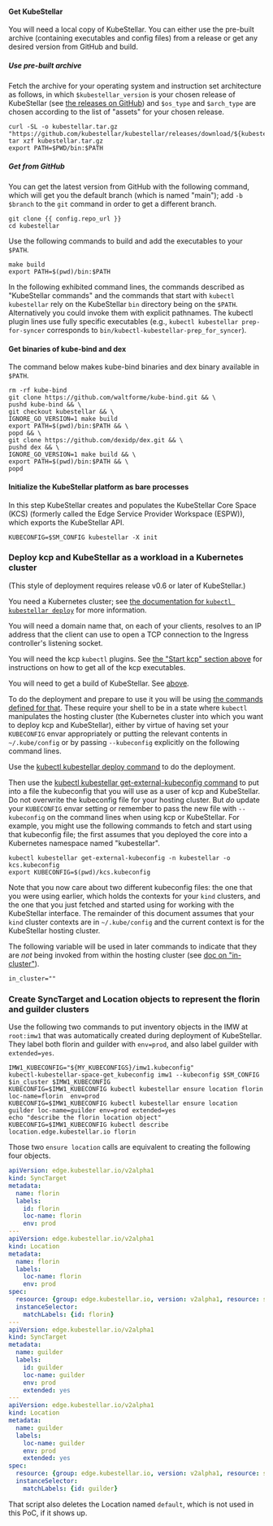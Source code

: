 <!--example1-post-provider-start-->
#### Get KubeStellar

You will need a local copy of KubeStellar.  You can either use the
pre-built archive (containing executables and config files) from a
release or get any desired version from GitHub and build.

##### Use pre-built archive

Fetch the archive for your operating system and instruction set
architecture as follows, in which `$kubestellar_version` is your
chosen release of KubeStellar (see [the releases on
GitHub](https://github.com/kubestellar/kubestellar/releases)) and
`$os_type` and `$arch_type` are chosen according to the list of
"assets" for your chosen release.

``` {.bash}
curl -SL -o kubestellar.tar.gz "https://github.com/kubestellar/kubestellar/releases/download/${kubestellar_version}/kubestellar_${kubestellar_version}_${os_type}_${arch_type}.tar.gz
tar xzf kubestellar.tar.gz
export PATH=$PWD/bin:$PATH
```

##### Get from GitHub

You can get the latest version from GitHub with the following command,
which will get you the default branch (which is named "main"); add `-b
$branch` to the `git` command in order to get a different branch.

``` {.bash}
git clone {{ config.repo_url }}
cd kubestellar
```

Use the following commands to build and add the executables to your
`$PATH`.

```shell
make build
export PATH=$(pwd)/bin:$PATH
```

In the following exhibited command lines, the commands described as
"KubeStellar commands" and the commands that start with `kubectl
kubestellar` rely on the KubeStellar `bin` directory being on the
`$PATH`.  Alternatively you could invoke them with explicit pathnames.
The kubectl plugin lines use fully specific executables (e.g.,
`kubectl kubestellar prep-for-syncer` corresponds to
`bin/kubectl-kubestellar-prep_for_syncer`).

#### Get binaries of kube-bind and dex
The command below makes kube-bind binaries and dex binary available in `$PATH`.

```shell
rm -rf kube-bind
git clone https://github.com/waltforme/kube-bind.git && \
pushd kube-bind && \
git checkout kubestellar && \
IGNORE_GO_VERSION=1 make build
export PATH=$(pwd)/bin:$PATH && \
popd && \
git clone https://github.com/dexidp/dex.git && \
pushd dex && \
IGNORE_GO_VERSION=1 make build && \
export PATH=$(pwd)/bin:$PATH && \
popd
```

#### Initialize the KubeStellar platform as bare processes

In this step KubeStellar creates and populates the KubeStellar Core
Space (KCS) (formerly called the Edge Service Provider Workspace
(ESPW)), which exports the KubeStellar API.

```shell
KUBECONFIG=$SM_CONFIG kubestellar -X init
```

### Deploy kcp and KubeStellar as a workload in a Kubernetes cluster

(This style of deployment requires release v0.6 or later of KubeStellar.)

You need a Kubernetes cluster; see [the documentation for `kubectl kubestellar deploy`](../../commands/#deployment-into-a-kubernetes-cluster) for more information.

You will need a domain name that, on each of your clients, resolves to
an IP address that the client can use to open a TCP connection to the
Ingress controller's listening socket.

You will need the kcp `kubectl` plugins.  See [the "Start kcp" section
above](../#start-kcp) for instructions on how to get all of the kcp
executables.

You will need to get a build of KubeStellar.  See
[above](../#get-kubestellar).

To do the deployment and prepare to use it you will be using [the
commands defined for
that](../../commands/#deployment-into-a-kubernetes-cluster).  These
require your shell to be in a state where `kubectl` manipulates the
hosting cluster (the Kubernetes cluster into which you want to deploy
kcp and KubeStellar), either by virtue of having set your `KUBECONFIG`
envar appropriately or putting the relevant contents in
`~/.kube/config` or by passing `--kubeconfig` explicitly on the
following command lines.

Use the [kubectl kubestellar deploy
command](../../commands/#deploy-to-cluster) to do the deployment.

Then use the [kubectl kubestellar get-external-kubeconfig
command](../../commands/#fetch-kubeconfig-for-external-clients) to put
into a file the kubeconfig that you will use as a user of kcp and
KubeStellar.  Do not overwrite the kubeconfig file for your hosting
cluster.  But _do_ update your `KUBECONFIG` envar setting or remember
to pass the new file with `--kubeconfig` on the command lines when
using kcp or KubeStellar. For example, you might use the following
commands to fetch and start using that kubeconfig file; the first
assumes that you deployed the core into a Kubernetes namespace named
"kubestellar".

``` {.bash}
kubectl kubestellar get-external-kubeconfig -n kubestellar -o kcs.kubeconfig
export KUBECONFIG=$(pwd)/kcs.kubeconfig
```

Note that you now care about two different kubeconfig files: the one
that you were using earlier, which holds the contexts for your `kind`
clusters, and the one that you just fetched and started using for
working with the KubeStellar interface. The remainder of this document
assumes that your `kind` cluster contexts are in `~/.kube/config` and
the current context is for the KubeStellar hosting cluster.

The following variable will be used in later commands to indicate that
they are _not_ being invoked from within the hosting cluster (see [doc
on "in-cluster"](../../commands/#in-cluster)).

``` {.bash}
in_cluster=""
```

### Create SyncTarget and Location objects to represent the florin and guilder clusters

Use the following two commands to put inventory objects in the IMW at
`root:imw1` that was automatically created during deployment of
KubeStellar. They label both florin and guilder with `env=prod`, and
also label guilder with `extended=yes`.

```shell
IMW1_KUBECONFIG="${MY_KUBECONFIGS}/imw1.kubeconfig"
kubectl-kubestellar-space-get_kubeconfig imw1 --kubeconfig $SM_CONFIG $in_cluster $IMW1_KUBECONFIG
KUBECONFIG=$IMW1_KUBECONFIG kubectl kubestellar ensure location florin  loc-name=florin  env=prod
KUBECONFIG=$IMW1_KUBECONFIG kubectl kubestellar ensure location guilder loc-name=guilder env=prod extended=yes
echo "describe the florin location object"
KUBECONFIG=$IMW1_KUBECONFIG kubectl describe location.edge.kubestellar.io florin
```

Those two `ensure location` calls are equivalent to creating the following four objects.

```yaml
apiVersion: edge.kubestellar.io/v2alpha1
kind: SyncTarget
metadata:
  name: florin
  labels:
    id: florin
    loc-name: florin
    env: prod
---
apiVersion: edge.kubestellar.io/v2alpha1
kind: Location
metadata:
  name: florin
  labels:
    loc-name: florin
    env: prod
spec:
  resource: {group: edge.kubestellar.io, version: v2alpha1, resource: synctargets}
  instanceSelector:
    matchLabels: {id: florin}
---
apiVersion: edge.kubestellar.io/v2alpha1
kind: SyncTarget
metadata:
  name: guilder
  labels:
    id: guilder
    loc-name: guilder
    env: prod
    extended: yes
---
apiVersion: edge.kubestellar.io/v2alpha1
kind: Location
metadata:
  name: guilder
  labels:
    loc-name: guilder
    env: prod
    extended: yes
spec:
  resource: {group: edge.kubestellar.io, version: v2alpha1, resource: synctargets}
  instanceSelector:
    matchLabels: {id: guilder}
```

That script also deletes the Location named `default`, which is not
used in this PoC, if it shows up.

<!--example1-post-provider-end-->
